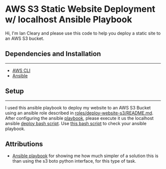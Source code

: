 # AWS S3 Static Website Deployment w/ localhost Ansible Playbook

Hi, I'm Ian Cleary and please use this code to help you deploy a static site to an AWS S3 bucket.

## Dependencies and Installation

------------

* [AWS CLI](http://docs.aws.amazon.com/cli/latest/userguide/installing.html)
* [Ansible](https://docs.ansible.com/ansible/latest/installation_guide/intro_installation.html)

## Setup

------------
I used this ansible playbook to deploy my website to an AWS S3 Bucket using an ansible role described in [roles/deploy-website-s3/README.md](roles/deploy-website-s3/README.md). After configuring the ansible [playbook](main.yml), please execute it us the localhost ansible [deploy bash script](deploy.sh).  Use [this bash script](check.sh) to check your ansible playbook.

## Attributions

* [Ansible playbook](https://github.com/dmitri-lerko/ansible-jekyll) for showing me how much simpler of a solution this is than using the s3 boto python interface, for this type of task.
